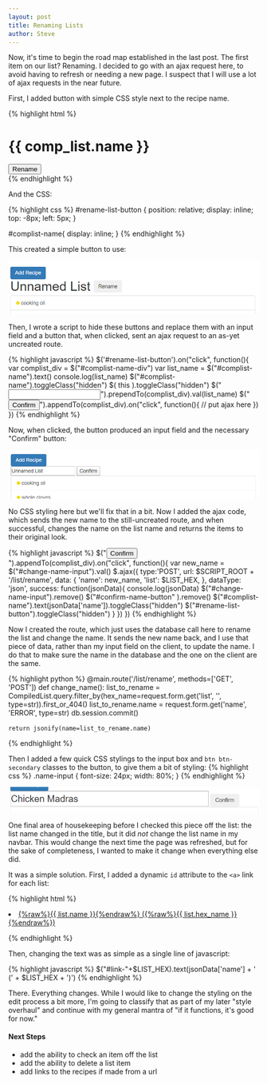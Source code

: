 ```yaml
---
layout: post
title: Renaming Lists
author: Steve
---
```


Now, it's time to begin the road map established in the last post. The first item on our list? Renaming. I decided to go with an ajax request here, to avoid having to refresh or needing a new page. I suspect that I will use a lot of ajax requests in the near future.

First, I added button with simple CSS style next to the recipe name.

{% highlight html %}
<div id="complist-name-div">
    <h1 id="complist-name">{{ comp_list.name }}</h1>
    <button id="rename-list-button" class="btn btn-secondary">Rename</button>
</div>
{% endhighlight %}

And the CSS:

{% highlight css %}
#rename-list-button {
  position: relative;
  display: inline;
  top: -8px;
  left: 5px;
}

#complist-name{
  display: inline;
}
{% endhighlight %}

This created a simple button to use:

![alt text](/assets/img/posts/edit-list-name/new-rename-button.png)

Then, I wrote a script to hide these buttons and replace them with an input field and a button that, when clicked, sent an ajax request to an as-yet uncreated route.

{% highlight javascript %}
$('#rename-list-button').on("click", function(){
  var complist_div = $("#complist-name-div")
  var list_name = $("#complist-name").text()
  console.log(list_name)
  $("#complist-name").toggleClass("hidden")
  $( this ).toggleClass("hidden")
  $("<input id=change-name-input></input>").prependTo(complist_div).val(list_name)
  $("<button id='confirm-name-button'>Confirm</button>").appendTo(complist_div).on("click", function(){
    // put ajax here
  })
})
{% endhighlight %}

Now, when clicked, the button produced an input field and the necessary "Confirm" button:

![alt text](/assets/img/posts/edit-list-name/new-rename-input.png)

No CSS styling here but we'll fix that in a bit. Now I added the ajax code, which sends the new name to the still-uncreated route, and when successful, changes the name on the list name and returns the items to their original look.

{% highlight javascript %}
$("<button id='confirm-name-button'>Confirm</button>").appendTo(complist_div).on("click", function(){
  var new_name = $("#change-name-input").val()
  $.ajax({
    type:'POST',
    url: $SCRIPT_ROOT + '/list/rename',
    data: { 'name': new_name,
            'list': $LIST_HEX,
          },
    dataType: 'json',
    success: function(jsonData){
      console.log(jsonData)
      $("#change-name-input").remove()
      $("#confirm-name-button" ).remove()
      $("#complist-name").text(jsonData['name']).toggleClass("hidden")
      $("#rename-list-button").toggleClass("hidden")
    }
  })
})
{% endhighlight %}

Now I created the route, which just uses the database call here to rename the list and change the name. It sends the new name back, and I use that piece of data, rather than my input field on the client, to update the name. I do that to make sure the name in the database and the one on the client are the same.

{% highlight python %}
@main.route('/list/rename', methods=['GET', 'POST'])
def change_name():
    list_to_rename = CompiledList.query.filter_by(hex_name=request.form.get('list', '', type=str)).first_or_404()
    list_to_rename.name = request.form.get('name', 'ERROR', type=str)
    db.session.commit()

    return jsonify(name=list_to_rename.name)
{% endhighlight %}

Then I added a few quick CSS stylings to the input box and `btn btn-secondary` classes to the button, to give them a bit of styling:
 {% highlight css %}
 .name-input {
   font-size: 24px;
   width: 80%;
 }
 {% endhighlight %}

![alt text](/assets/img/posts/edit-list-name/new-rename-styling.png)

One final area of housekeeping before I checked this piece off the list: the list name changed in the title, but it did *not* change the list name in my navbar. This would change the next time the page was refreshed, but for the sake of completeness, I wanted to make it change when everything else did.

It was a simple solution. First, I added a dynamic `id` attribute to the `<a>` link for each list:

{% highlight html %}
<li><a id="link-{%raw%}{{list.hex_name}}{%endraw%}" href="{%raw%}{{url_for('main.compiled_list', hex_name=list.hex_name)}}{%endraw%}">{%raw%}{{ list.name }}{%endraw%} ({%raw%}{{ list.hex_name }}{%endraw%})</a></li>

{% endhighlight %}

Then, changing the text was as simple as a single line of javascript:

{% highlight javascript %}
$("#link-"+$LIST_HEX).text(jsonData['name'] + ' (' + $LIST_HEX + ')')
{% endhighlight %}

There. Everything changes. While I would like to change the styling on the edit process a bit more, I'm going to classify that as part of my later "style overhaul" and continue with my general mantra of "if it functions, it's good for now."

#### Next Steps
* add the ability to check an item off the list
* add the ability to delete a list item
* add links to the recipes if made from a url
